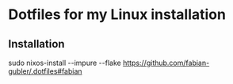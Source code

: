 # Dotfiles for my Linux installation

## Installation
sudo nixos-install --impure --flake https://github.com/fabian-gubler/.dotfiles#fabian
